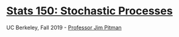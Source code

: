 #  [Stats 150: Stochastic Processes](https://150.dsury.com)
UC Berkeley, Fall 2019 - [Professor Jim Pitman](https://www.stat.berkeley.edu/~pitman/)

